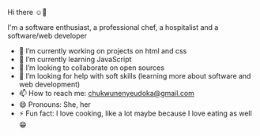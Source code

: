 Hi there ☺️👋

I'm a software enthusiast, a professional chef,  a hospitalist and a software/web developer 
- 🔭 I’m currently working on projects on html and css
- 🌱 I’m currently learning JavaScript 
- 👯 I’m looking to collaborate on open sources
- 🤔 I’m looking for help with soft skills (learning more about software and web development) 
- 📫 How to reach me: chukwunenyeudoka@gmail.com
- 😄 Pronouns: She, her
- ⚡ Fun fact: I love cooking, like a lot maybe because I love eating as well 😁
